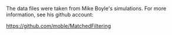 The data files were taken from Mike Boyle's simulations. For more information, see his github account:

https://github.com/moble/MatchedFiltering
